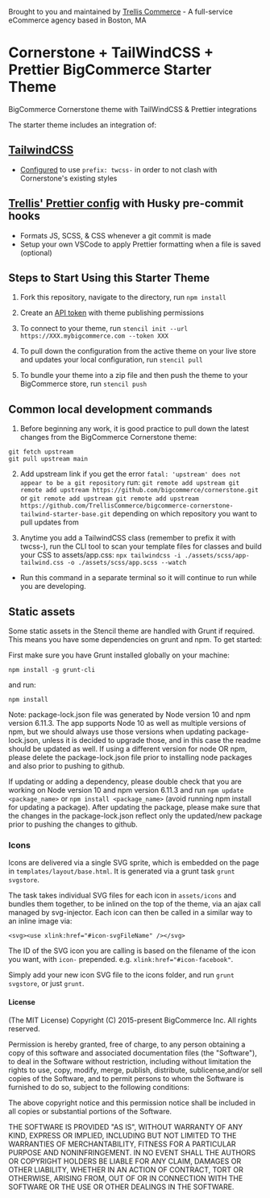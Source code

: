 Brought to you and maintained by [Trellis Commerce](https://trellis.co/) - A full-service eCommerce agency based in Boston, MA

# Cornerstone + TailWindCSS + Prettier BigCommerce Starter Theme

BigCommerce Cornerstone theme with TailWindCSS &amp; Prettier integrations

The starter theme includes an integration of:

## [TailwindCSS](https://tailwindcss.com/)

- [Configured](https://markustripp.medium.com/extend-shopify-dawn-theme-with-a-custom-tailwind-css-carousel-section-e3efe3ecf18e) to use `prefix: twcss-` in order to not clash with Cornerstone's existing styles

## [Trellis' Prettier config](https://www.npmjs.com/package/@trelliscommerce/prettier-config) with Husky pre-commit hooks

- Formats JS, SCSS, & CSS whenever a git commit is made
- Setup your own VSCode to apply Prettier formatting when a file is saved (optional)

## Steps to Start Using this Starter Theme

1. Fork this repository, navigate to the directory, run `npm install`

2. Create an [API token](https://developer.bigcommerce.com/stencil-docs/ZG9jOjIyMDcwMQ-live-previewing-a-theme) with theme publishing permissions

3. To connect to your theme, run `stencil init --url https://XXX.mybigcommerce.com --token XXX`

4. To pull down the configuration from the active theme on your live store and updates your local configuration, run `stencil pull`

5. To bundle your theme into a zip file and then push the theme to your BigCommerce store, run `stencil push`

## Common local development commands
1. Before beginning any work, it is good practice to pull down the latest changes from the BigCommerce Cornerstone theme: 
```
git fetch upstream
git pull upstream main
```

2. Add upstream link if you get the error `fatal: 'upstream' does not appear to be a git repository` run: `git remote add upstream git remote add upstream https://github.com/bigcommerce/cornerstone.git` or `git remote add upstream git remote add upstream https://github.com/TrellisCommerce/bigcommerce-cornerstone-tailwind-starter-base.git` depending on which repository you want to pull updates from

3. Anytime you add a TailwindCSS class (remember to prefix it with twcss-), run the CLI tool to scan your template files for classes and build your CSS to assets/app.css:
   `npx tailwindcss -i ./assets/scss/app-tailwind.css -o ./assets/scss/app.scss --watch`

- Run this command in a separate terminal so it will continue to run while you are developing.

## Static assets

Some static assets in the Stencil theme are handled with Grunt if required. This
means you have some dependencies on grunt and npm. To get started:

First make sure you have Grunt installed globally on your machine:

```
npm install -g grunt-cli
```

and run:

```
npm install
```

Note: package-lock.json file was generated by Node version 10 and npm version 6.11.3. The app supports Node 10 as well as multiple versions of npm, but we should always use those versions when updating package-lock.json, unless it is decided to upgrade those, and in this case the readme should be updated as well. If using a different version for node OR npm, please delete the package-lock.json file prior to installing node packages and also prior to pushing to github.

If updating or adding a dependency, please double check that you are working on Node version 10 and npm version 6.11.3 and run `npm update <package_name>` or `npm install <package_name>` (avoid running npm install for updating a package). After updating the package, please make sure that the changes in the package-lock.json reflect only the updated/new package prior to pushing the changes to github.

### Icons

Icons are delivered via a single SVG sprite, which is embedded on the page in
`templates/layout/base.html`. It is generated via a grunt task `grunt svgstore`.

The task takes individual SVG files for each icon in `assets/icons` and bundles
them together, to be inlined on the top of the theme, via an ajax call managed
by svg-injector. Each icon can then be called in a similar way to an inline image via:

```
<svg><use xlink:href="#icon-svgFileName" /></svg>
```

The ID of the SVG icon you are calling is based on the filename of the icon you want,
with `icon-` prepended. e.g. `xlink:href="#icon-facebook"`.

Simply add your new icon SVG file to the icons folder, and run `grunt svgstore`,
or just `grunt`.

#### License

(The MIT License)
Copyright (C) 2015-present BigCommerce Inc.
All rights reserved.

Permission is hereby granted, free of charge, to any person obtaining a copy of this software and associated documentation files (the "Software"), to deal in the Software without restriction, including without limitation the rights to use, copy, modify, merge, publish, distribute, sublicense,and/or sell copies of the Software, and to permit persons to whom the Software is furnished to do so, subject to the following conditions:

The above copyright notice and this permission notice shall be included in all copies or substantial portions of the Software.

THE SOFTWARE IS PROVIDED "AS IS", WITHOUT WARRANTY OF ANY KIND, EXPRESS OR IMPLIED, INCLUDING BUT NOT LIMITED TO THE WARRANTIES OF MERCHANTABILITY, FITNESS FOR A PARTICULAR PURPOSE AND NONINFRINGEMENT. IN NO EVENT SHALL THE AUTHORS OR COPYRIGHT HOLDERS BE LIABLE FOR ANY CLAIM, DAMAGES OR OTHER LIABILITY, WHETHER IN AN ACTION OF CONTRACT, TORT OR OTHERWISE, ARISING FROM, OUT OF OR IN CONNECTION WITH THE SOFTWARE OR THE USE OR OTHER DEALINGS IN THE SOFTWARE.

